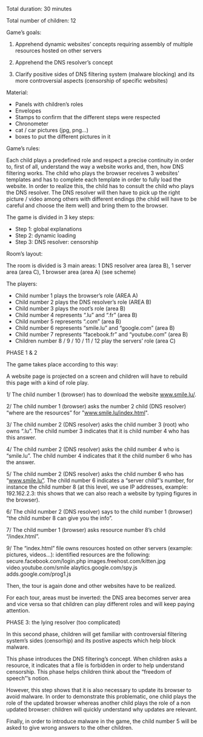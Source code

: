 Total duration: 30 minutes

Total number of children: 12

Game’s goals:

1. Apprehend dynamic websites’ concepts requiring assembly of multiple resources hosted on other servers

2. Apprehend the DNS resolver’s concept

3. Clarify positive sides of DNS filtering system (malware blocking) and its more controversial aspects (censorship of specific websites)

Material:

- Panels with children’s roles
- Envelopes
- Stamps to confirm that the different steps were respected
- Chronometer
- cat / car pictures (jpg, png...)
- boxes to put the different pictures in it

Game’s rules:

Each child plays a predefined role and respect a precise continuity in order to, first of all, understand the way a website works and, then, how DNS filtering works. The child who plays the browser receives 3 websites' templates and has to complete each template in order to fully load the website. In order to realize this, the child has to consult the child who plays the DNS resolver. The DNS resolver will then have to pick up the right picture / video among others with different endings (the child will have to be careful and choose the item well) and bring them to the browser.

The game is divided in 3 key steps:

-	Step 1: global explanations
-	Step 2: dynamic loading
-	Step 3: DNS resolver: censorship

Room’s layout:

The room is divided is 3 main areas: 1 DNS resolver area (area B), 1 server area (area C), 1 browser area (area A) (see scheme)

The players:

-	Child number 1 plays the browser’s role (AREA A) 
-	Child number 2 plays the DNS resolver’s role (AREA B)
-	Child number 3 plays the root’s role (area B)
-	Child number 4 represents “.lu” and “.fr” (area B)
-	Child number 5 represents “.com” (area B)
-	Child number 6 represents “smile.lu” and “google.com” (area B)
-	Child number 7 represents “facebook.fr” and “youtube.com” (area B)
-	Children number 8 / 9 / 10 / 11 / 12 play the servers’ role (area C)

PHASE 1 & 2

The game takes place according to this way: 

A website page is projected on a screen and children will have to rebuild this page with a kind of role play.

1/ The child number 1 (browser) has to download the website www.smile.lu/.

2/ The child number 1 (browser)  asks the number 2 child (DNS resolver) “where are the resources” for "www.smile.lu/index.html".

3/ The child number 2 (DNS resolver) asks the child number 3 (root) who owns “.lu”. The child number 3 indicates that it is child number 4 who has this answer.

4/ The child number 2 (DNS resolver) asks the child number 4 who is “smile.lu”. The child number 4 indicates that it the child number 6 who has the answer.

5/ The child number 2 (DNS resolver) asks the child number 6 who has “www.smile.lu”. The child number 6 indicates a “server child”’s number, for instance the child number 8 (at this level, we use IP addresses, example: 192.162.2.3: this shows that we can also reach a website by typing figures in the browser).

6/ The child number 2 (DNS resolver) says to the child number 1 (browser) “the child number 8 can give you the info”.

7/ The child number 1 (browser) asks resource number 8’s child “/index.html”.

9/ The “index.html” file owns resources hosted on other servers (example: pictures, videos...): identified resources are the following: 
secure.facebook.com/login.php images.freehost.com/kitten.jpg video.youtube.com/smile alaytics.google.com/spy.js adds.google.com/prog1.js

Then, the tour is again done and other websites have to be realized.

For each tour, areas must be inverted: the DNS area becomes server area and vice versa so that children can play different roles and will keep paying attention.

PHASE 3: the lying resolver (too complicated)

In this second phase, children will get familiar with controversial filtering system’s sides (censorhip) and its postive aspects which help block malware.

This phase introduces the DNS filtering’s concept. When children asks a resource, it indicates that a file is forbidden in order to help understand censorship. This phase helps children think about the “freedom of speech”’s notion. 

However, this step shows that it is also necessary to update its browser to avoid malware. In order to demonstrate this problematic, one child plays the role of the updated browser whereas another child plays the role of a non updated browser: children will quickly understand why updates are relevant. 

Finally, in order to introduce malware in the game, the child number 5 will be asked to give wrong answers to the other children.



